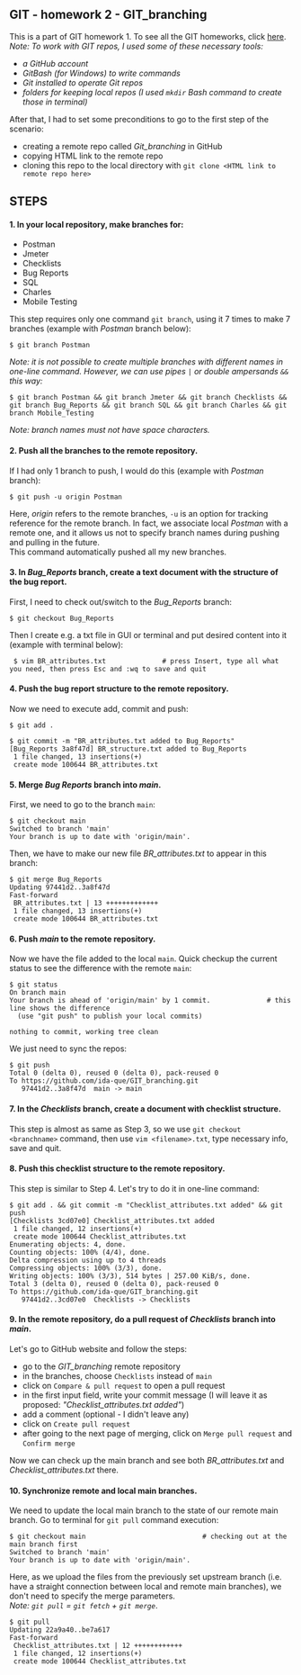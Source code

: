 ## GIT - homework 2 - GIT_branching
This is a part of GIT homework 1. To see all the GIT homeworks, click [here](https://github.com/ida-que/GIT-homeworks).</br>
_Note: To work with GIT repos, I used some of these necessary tools:_
- _a GitHub account_
- _GitBash (for Windows) to write commands_
- _Git installed to operate Git repos_
- _folders for keeping local repos (I used `mkdir` Bash command to create those in terminal)_

After that, I had to set some preconditions to go to the first step of the scenario:
- creating a remote repo called _Git_branching_ in GitHub
- copying HTML link to the remote repo
- cloning this repo to the local directory with `git clone <HTML link to remote repo here>`

## STEPS
#### 1. In your local repository, make branches for:
- Postman
- Jmeter
- Checklists
- Bug Reports
- SQL
- Charles
- Mobile Testing


This step requires only one command `git branch`, using it 7 times to make 7 branches (example with _Postman_ branch below):
```
$ git branch Postman
```
_Note: it is not possible to create multiple branches with different names in one-line command. However, we can use pipes `|` or double ampersands `&&` this way:_
```
$ git branch Postman && git branch Jmeter && git branch Checklists && git branch Bug_Reports && git branch SQL && git branch Charles && git branch Mobile_Testing
```
_Note: branch names must not have space characters._
#### 2. Push all the branches to the remote repository.
If I had only 1 branch to push, I would do this (example with _Postman_ branch):
```
$ git push -u origin Postman
```
Here, _origin_ refers to the remote branches, `-u` is an option for tracking reference for the remote branch. In fact, we associate local _Postman_ with a remote one, and it allows us not to specify branch names during pushing and pulling in the future.</br>
This command automatically pushed all my new branches.
#### 3. In _Bug_Reports_ branch, create a text document with the structure of the bug report.
First, I need to check out/switch to the _Bug_Reports_ branch:
```
$ git checkout Bug_Reports
```
Then I create e.g. a txt file in GUI or terminal and put desired content into it (example with terminal below):
```
 $ vim BR_attributes.txt              # press Insert, type all what you need, then press Esc and :wq to save and quit
```
#### 4. Push the bug report structure to the remote repository.
Now we need to execute add, commit and push:
```
$ git add .

$ git commit -m "BR_attributes.txt added to Bug_Reports"
[Bug_Reports 3a8f47d] BR_structure.txt added to Bug_Reports
 1 file changed, 13 insertions(+)
 create mode 100644 BR_attributes.txt
```
#### 5. Merge _Bug Reports_ branch into _main_.
First, we need to go to the branch `main`:
```
$ git checkout main
Switched to branch 'main'
Your branch is up to date with 'origin/main'.
```
Then, we have to make our new file _BR_attributes.txt_ to appear in this branch:
```
$ git merge Bug_Reports
Updating 97441d2..3a8f47d
Fast-forward
 BR_attributes.txt | 13 +++++++++++++
 1 file changed, 13 insertions(+)
 create mode 100644 BR_attributes.txt
```
#### 6. Push _main_ to the remote repository.
Now we have the file added to the local `main`. Quick checkup the current status to see the difference with the remote `main`:
```
$ git status
On branch main
Your branch is ahead of 'origin/main' by 1 commit.              # this line shows the difference
  (use "git push" to publish your local commits)

nothing to commit, working tree clean
```
We just need to sync the repos:
```
$ git push
Total 0 (delta 0), reused 0 (delta 0), pack-reused 0
To https://github.com/ida-que/GIT_branching.git
   97441d2..3a8f47d  main -> main
```
#### 7. In the _Checklists_ branch, create a document with checklist structure.
This step is almost as same as Step 3, so we use `git checkout <branchname>` command, then use `vim <filename>.txt`, type necessary info, save and quit.
#### 8. Push this checklist structure to the remote repository.
This step is similar to Step 4. Let's try to do it in one-line command:
```
$ git add . && git commit -m "Checklist_attributes.txt added" && git push
[Checklists 3cd07e0] Checklist_attributes.txt added
 1 file changed, 12 insertions(+)
 create mode 100644 Checklist_attributes.txt
Enumerating objects: 4, done.
Counting objects: 100% (4/4), done.
Delta compression using up to 4 threads
Compressing objects: 100% (3/3), done.
Writing objects: 100% (3/3), 514 bytes | 257.00 KiB/s, done.
Total 3 (delta 0), reused 0 (delta 0), pack-reused 0
To https://github.com/ida-que/GIT_branching.git
   97441d2..3cd07e0  Checklists -> Checklists
```
#### 9. In the remote repository, do a pull request of _Checklists_ branch into _main_.
Let's go to GitHub website and follow the steps:
- go to the _GIT_branching_ remote repository
- in the branches, choose `Checklists` instead of `main`
- click on `Compare & pull request` to open a pull request
- in the first input field, write your commit message (I will leave it as proposed: _"Checklist_attributes.txt added"_)
- add a comment (optional - I didn't leave any)
- click on `Create pull request`
- after going to the next page of merging, click on `Merge pull request` and `Confirm merge`

Now we can check up the main branch and see both _BR_attributes.txt_ and _Checklist_attributes.txt_ there.
#### 10. Synchronize remote and local main branches.
We need to update the local main branch to the state of our remote main branch. Go to terminal for `git pull` command execution:
```
$ git checkout main                             # checking out at the main branch first
Switched to branch 'main'
Your branch is up to date with 'origin/main'.
```
Here, as we upload the files from the previously set upstream branch (i.e. have a straight connection between local and remote main branches), we don't need to specify the merge parameters.</br>
_Note: `git pull` = `git fetch` + `git merge`_.
```
$ git pull
Updating 22a9a40..be7a617
Fast-forward
 Checklist_attributes.txt | 12 ++++++++++++
 1 file changed, 12 insertions(+)
 create mode 100644 Checklist_attributes.txt
```